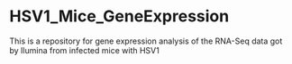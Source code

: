 # HSV1_Mice_GeneExpression
This is a repository for gene expression analysis of the RNA-Seq data got by Ilumina from infected mice with HSV1
